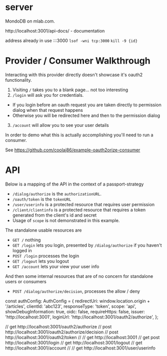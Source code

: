 # server 

MondoDB on mlab.com.

http://localhost:3001/api-docs/ - documentation

address already in use :::3000
`lsof -wni tcp:3000`
`kill -9 {id}`


Provider / Consumer Walkthrough
===

Interacting with this provider directly doesn't showcase it's oauth2 functionality.

1. Visiting `/` takes you to a blank page... not too interesting
2. `/login` will ask you for credentials.
  * If you login before an oauth request you are taken directly to permission dialog when that request happens
  * Otherwise you will be redirected here and then to the permission dialog
3. `/account` will allow you to see your user details

In order to demo what this is actually accomplishing you'll need to run a consumer.

See <https://github.com/coolaj86/example-oauth2orize-consumer>

API
===

Below is a mapping of the API in the context of a passport-strategy

* `/dialog/authorize` is the `authorizationURL`.
* `/oauth/token` is the `tokenURL`
* `/user/userinfo` is a protected resource that requires user permission
* `/client/clientinfo` is a protected resource that requires a token generated from the client's id and secret
* Usage of `scope` is not demonstrated in this example.

The standalone usable resources are

* `GET /` nothing
* `GET /login` lets you login, presented by `/dialog/authorize` if you haven't logged in
* `POST /login` processes the login
* `GET /logout` lets you logout
* `GET /account` lets your view your user info

And then some internal resources that are of no concern for standalone users or consumers

* `POST /dialog/authorize/decision`, processes the allow / deny



const authConfig: AuthConfig = {
  redirectUri: window.location.origin + '/articles',
  clientId: 'abc123',
  responseType: 'token',
  scope: 'api',
  showDebugInformation: true,
  oidc: false,
  requireHttps: false,
  issuer: 'http://localhost:3001',
  loginUrl: 'http://localhost:3001/oauth2/authorize',
};

// get http://localhost:3001/oauth2/authorize
// post http://localhost:3001/oauth2/authorize/decision
// post http://localhost:3001/oauth2/token
//
// get http://localhost:3001
// get post http://localhost:3001/login
// get http://localhost:3001/logout
// get http://localhost:3001/account
//
// get http://localhost:3001/user/userinfo
